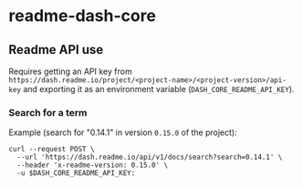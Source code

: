 # readme-dash-core

## Readme API use

Requires getting an API key from ```https://dash.readme.io/project/<project-name>/<project-version>/api-key```
and exporting it as an environment variable (`DASH_CORE_README_API_KEY`).

### Search for a term

Example (search for "0.14.1" in version `0.15.0` of the project):
``` shell
curl --request POST \
  --url 'https://dash.readme.io/api/v1/docs/search?search=0.14.1' \
  --header 'x-readme-version: 0.15.0' \
  -u $DASH_CORE_README_API_KEY:
```
